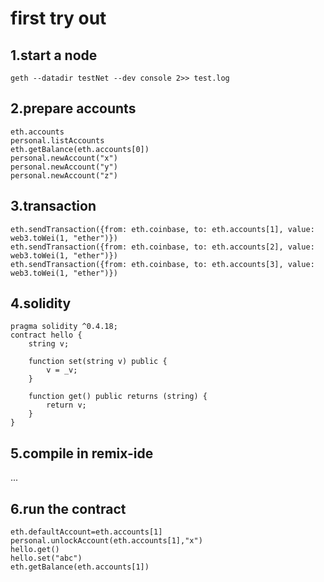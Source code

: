# first try out  
## 1.start a node  
`geth --datadir testNet --dev console 2>> test.log`  
## 2.prepare accounts  
```
eth.accounts  
personal.listAccounts  
eth.getBalance(eth.accounts[0])  
personal.newAccount("x")  
personal.newAccount("y")  
personal.newAccount("z")  
```
## 3.transaction  
```
eth.sendTransaction({from: eth.coinbase, to: eth.accounts[1], value: web3.toWei(1, "ether")})  
eth.sendTransaction({from: eth.coinbase, to: eth.accounts[2], value: web3.toWei(1, "ether")})  
eth.sendTransaction({from: eth.coinbase, to: eth.accounts[3], value: web3.toWei(1, "ether")})  
```
## 4.solidity  
```
pragma solidity ^0.4.18;  
contract hello {  
    string v;  
      
    function set(string v) public {  
        v = _v;  
    }  
  
    function get() public returns (string) {  
        return v;  
    }  
}  
```
## 5.compile in remix-ide  
  ...  
## 6.run the contract  
```
eth.defaultAccount=eth.accounts[1]  
personal.unlockAccount(eth.accounts[1],"x")  
hello.get()  
hello.set("abc")  
eth.getBalance(eth.accounts[1])  
```
